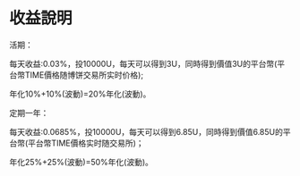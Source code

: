 # 收益說明

活期：

每天收益:0.03%，投10000U，每天可以得到3U，同時得到價值3U的平台幣(平台幣TIME價格随博饼交易所实时价格);

年化10%+10%(波動)=20%年化(波動)。

定期一年：

每天收益:0.0685%，投10000U，每天可以得到6.85U，同時得到價值6.85U的平台幣(平台幣TIME價格实时随交易所)；

年化25%+25%(波動)=50%年化(波動)。
